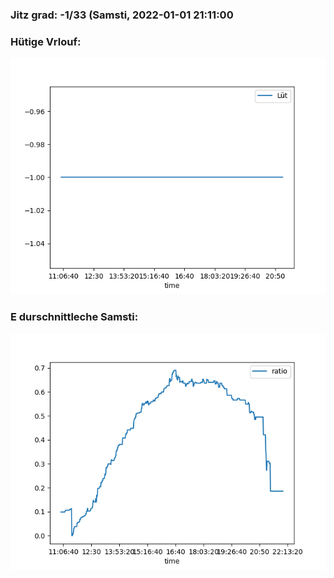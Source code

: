 ### Jitz grad: -1/33 (Samsti, 2022-01-01 21:11:00

### Hütige Vrlouf:
![Graph](Today.png)

### E durschnittleche Samsti:
![Graph](Samsti.png)